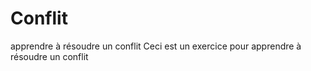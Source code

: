 # Conflit
apprendre à résoudre un conflit
Ceci est un exercice pour apprendre à résoudre un conflit
